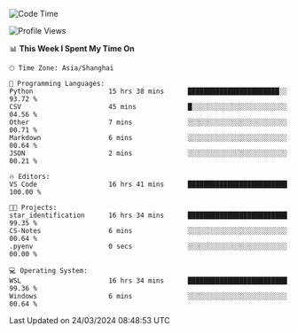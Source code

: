 <!--START_SECTION:waka-->
![Code Time](http://img.shields.io/badge/Code%20Time-1%2C561%20hrs%2054%20mins-blue)

![Profile Views](http://img.shields.io/badge/Profile%20Views-0-blue)

📊 **This Week I Spent My Time On** 

```text
🕑︎ Time Zone: Asia/Shanghai

💬 Programming Languages: 
Python                   15 hrs 38 mins      ███████████████████████░░   93.72 % 
CSV                      45 mins             █░░░░░░░░░░░░░░░░░░░░░░░░   04.56 % 
Other                    7 mins              ░░░░░░░░░░░░░░░░░░░░░░░░░   00.71 % 
Markdown                 6 mins              ░░░░░░░░░░░░░░░░░░░░░░░░░   00.64 % 
JSON                     2 mins              ░░░░░░░░░░░░░░░░░░░░░░░░░   00.21 % 

🔥 Editors: 
VS Code                  16 hrs 41 mins      █████████████████████████   100.00 % 

🐱‍💻 Projects: 
star_identification      16 hrs 34 mins      █████████████████████████   99.35 % 
CS-Notes                 6 mins              ░░░░░░░░░░░░░░░░░░░░░░░░░   00.64 % 
.pyenv                   0 secs              ░░░░░░░░░░░░░░░░░░░░░░░░░   00.00 % 

💻 Operating System: 
WSL                      16 hrs 34 mins      █████████████████████████   99.36 % 
Windows                  6 mins              ░░░░░░░░░░░░░░░░░░░░░░░░░   00.64 % 
```


 Last Updated on 24/03/2024 08:48:53 UTC
<!--END_SECTION:waka-->